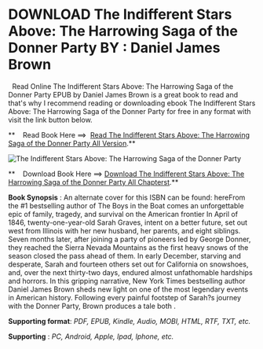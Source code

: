  **DOWNLOAD The Indifferent Stars Above: The Harrowing Saga of the Donner Party BY : Daniel James Brown**
========================================================================================================

  Read Online The Indifferent Stars Above: The Harrowing Saga of the Donner Party EPUB by Daniel James Brown is a great book to read and that's why I recommend reading or downloading ebook The Indifferent Stars Above: The Harrowing Saga of the Donner Party for free in any format with visit the link button below.

**    Read Book Here ==>  [Read The Indifferent Stars Above: The Harrowing Saga of the Donner Party All Version](https://goodreadbook.site/?book=0061348112).**

![The Indifferent Stars Above: The Harrowing Saga of the Donner Party](https://i.gr-assets.com/images/S/compressed.photo.goodreads.com/books/1403182226l/6949050.jpg)

**    Download Book Here ==> [Download The Indifferent Stars Above: The Harrowing Saga of the Donner Party All Chapterst](https://goodreadbook.site/?book=0061348112).**

**Book Synopsis** : An alternate cover for this ISBN can be found: hereFrom the #1 bestselling author of The Boys in the Boat comes an unforgettable epic of family, tragedy, and survival on the American frontier In April of 1846, twenty-one-year-old Sarah Graves, intent on a better future, set out west from Illinois with her new husband, her parents, and eight siblings. Seven months later, after joining a party of pioneers led by George Donner, they reached the Sierra Nevada Mountains as the first heavy snows of the season closed the pass ahead of them. In early December, starving and desperate, Sarah and fourteen others set out for California on snowshoes, and, over the next thirty-two days, endured almost unfathomable hardships and horrors. In this gripping narrative, New York Times bestselling author Daniel James Brown sheds new light on one of the most legendary events in American history. Following every painful footstep of Sarah?s journey with the Donner Party, Brown produces a tale both .

**Supporting format**: _PDF, EPUB, Kindle, Audio, MOBI, HTML, RTF, TXT, etc._

**Supporting** : _PC, Android, Apple, Ipad, Iphone, etc._